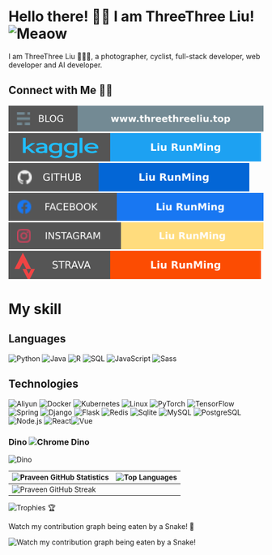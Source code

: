 # Hello there! 👋🏻 I am ThreeThree Liu! <img src="https://i.imgur.com/veZrcC7.gif" alt="Meaow" width="50" />

I am ThreeThree Liu 🙋🏻‍♂️, a photographer, cyclist, full-stack developer, web developer and AI developer.

## Connect with Me 🤝🏻

[![Blog](https://raw.githubusercontent.com/lts0131/lts0131/main/soc/bl.svg)](https://blog.praveen.science/)
[![Kaggle](https://raw.githubusercontent.com/lts0131/lts0131/main/soc/kg.svg)](https://twitter.com/lts0131) 
[![GitHub](https://raw.githubusercontent.com/lts0131/lts0131/main/soc/gh.svg)](https://github.com/lts0131) 
[![Facebook](https://raw.githubusercontent.com/lts0131/lts0131/main/soc/fb.svg)](https://www.facebook.com/profile.php?id=100010727012245) 
[![Strava](https://raw.githubusercontent.com/lts0131/lts0131/main/soc/ig.svg)](https://www.instagram.com/perparation/)
[![Strava](https://raw.githubusercontent.com/lts0131/lts0131/main/soc/st.svg)](https://www.strava.com/athletes/liurunming)


# My skill  
## Languages

![Python](https://img.shields.io/badge/-Python-000?&logo=Python) ![Java](https://img.shields.io/badge/-Java-000?&logo=Java) ![R](https://img.shields.io/badge/-R-000?&logo=R) ![SQL](https://img.shields.io/badge/-SQL-000?&logo=MySQL) ![JavaScript](https://img.shields.io/badge/-JavaScript-000?&logo=JavaScript) ![Sass](https://img.shields.io/badge/-Sass-000?&logo=Sass)

## Technologies
![Aliyun](https://img.shields.io/badge/-Aliyun-000?&logo=Aliyun&logoColor=F90) ![Docker](https://img.shields.io/badge/-Docker-000?&logo=Docker) ![Kubernetes](https://img.shields.io/badge/-Kubernetes-000?&logo=Kubernetes) ![Linux](https://img.shields.io/badge/-Linux-000?&logo=Linux) ![PyTorch](https://img.shields.io/badge/-PyTorch-000?&logo=PyTorch) ![TensorFlow](https://img.shields.io/badge/-TensorFlow-000?&logo=TensorFlow) ![Spring](https://img.shields.io/badge/-Spring-000?&logo=Spring) ![Django](https://img.shields.io/badge/-django-000?&logo=django) ![Flask](https://img.shields.io/badge/-Flask-000?&logo=Flask) ![Redis](https://img.shields.io/badge/-Redis-000?&logo=Redis) ![Sqlite](https://img.shields.io/badge/-Sqlite-000?&logo=Sqlite) ![MySQL](https://img.shields.io/badge/-MySQL-000?&logo=MySQL) ![PostgreSQL](https://img.shields.io/badge/-PostgreSQL-000?&logo=PostgreSQL) ![Node.js](https://img.shields.io/badge/-Node.js-000?&logo=node.js) ![React](https://img.shields.io/badge/-React-000?&logo=React)![Vue](https://img.shields.io/badge/-Vue-000?&logo=Vue)



### Dino <img src="https://i.imgur.com/2AGajNs.png" alt="Chrome Dino" width="24" />

![Dino](https://raw.githubusercontent.com/threethreeLiu/threethreeLiu/main/dino.gif)

| ![Praveen GitHub Statistics](https://github-readme-stats.vercel.app/api?username=threethreeLiu&show_icons=true) | ![Top Languages](https://github-readme-stats.vercel.app/api/top-langs/?username=threethreeLiu) |
| --- | --- |
| ![Praveen GitHub Streak](https://github-readme-streak-stats.herokuapp.com/?user=threethreeLiu)

![Trophies 🏆](https://github-profile-trophy.vercel.app/?username=threethreeLiu)

Watch my contribution graph being eaten by a Snake! 🐍

![Watch my contribution graph being eaten by a Snake!](https://raw.githubusercontent.com/threethreeLiu/threethreeLiu/main/soc/snake.svg)
